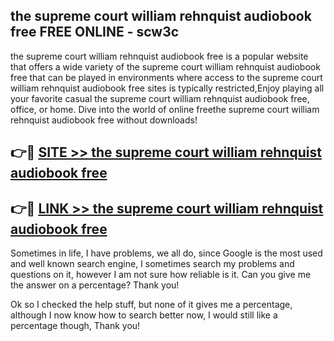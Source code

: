 ## the supreme court william rehnquist audiobook free FREE ONLINE - scw3c

the supreme court william rehnquist audiobook free is a popular website that offers a wide variety of the supreme court william rehnquist audiobook free that can be played in environments where access to the supreme court william rehnquist audiobook free sites is typically restricted,Enjoy playing all your favorite casual the supreme court william rehnquist audiobook free, office, or home. Dive into the world of online freethe supreme court william rehnquist audiobook free without downloads!

## 👉🔴 [SITE >> the supreme court william rehnquist audiobook free](http://news.freeplayer.one?title=the_supreme_court_william_rehnquist_audiobook_free&ref=FRRE)

## 👉🔴 [LINK >> the supreme court william rehnquist audiobook free](http://news.freeplayer.one?title=the_supreme_court_william_rehnquist_audiobook_free&ref=FREE)

Sometimes in life, I have problems, we all do, since Google is the most used and well known search engine, I sometimes search my problems and questions on it, however I am not sure how reliable is it. Can you give me the answer on a percentage? Thank you!

Ok so I checked the help stuff, but none of it gives me a percentage, although I now know how to search better now, I would still like a percentage though, Thank you!